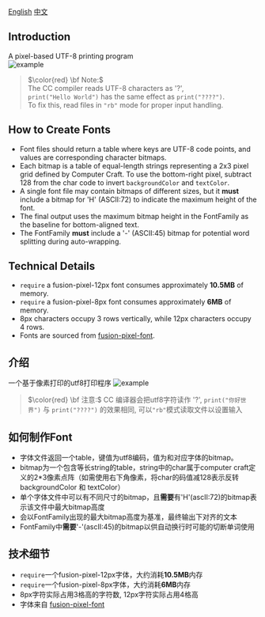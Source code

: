 <a href=#en>English</a> <a href=#zh>中文</a>

<div id="en"></div>

## Introduction

A pixel-based UTF-8 printing program  
![example](.imgs/image1.png)

> $\color{red} \bf Note:$  
> The CC compiler reads UTF-8 characters as '?',  
> `print("Hello World")` has the same effect as `print("????")`.  
> To fix this, read files in `"rb"` mode for proper input handling.

## How to Create Fonts
- Font files should return a table where keys are UTF-8 code points, and values are corresponding character bitmaps.
- Each bitmap is a table of equal-length strings representing a 2x3 pixel grid defined by Computer Craft. To use the bottom-right pixel, subtract 128 from the char code to invert `backgroundColor` and `textColor`.
- A single font file may contain bitmaps of different sizes, but it **must** include a bitmap for 'H' (ASCII:72) to indicate the maximum height of the font.
- The final output uses the maximum bitmap height in the FontFamily as the baseline for bottom-aligned text.
- The FontFamily **must** include a '-' (ASCII:45) bitmap for potential word splitting during auto-wrapping.

## Technical Details

- `require` a fusion-pixel-12px font consumes approximately **10.5MB** of memory.
- `require` a fusion-pixel-8px font consumes approximately **6MB** of memory.
- 8px characters occupy 3 rows vertically, while 12px characters occupy 4 rows.
- Fonts are sourced from <a href="https://github.com/TakWolf/fusion-pixel-font/releases">fusion-pixel-font</a>.

<div id="zh"></div>

## 介绍

一个基于像素打印的utf8打印程序
![example](.imgs/image1.png)

> $\color{red} \bf 注意:$ 
> CC 编译器会把utf8字符读作 '?', 
> `print("你好世界")` 与 `print("????")` 的效果相同, 可以`"rb"`模式读取文件以设置输入


## 如何制作Font
- 字体文件返回一个table，键值为utf8编码，值为和对应字体的bitmap。
- bitmap为一个包含等长string的table，string中的char属于computer craft定义的2*3像素点阵（如需使用右下角像素，将char的码值减128表示反转backgroundColor 和 textColor）
- 单个字体文件中可以有不同尺寸的bitmap，且**需要**有'H'(ascII:72)的bitmap表示该文件中最大bitmap高度
- 会以FontFamily出现的最大bitmap高度为基准，最终输出下对齐的文本
- FontFamily中**需要**'-'(ascII:45)的bitmap以供自动换行时可能的切断单词使用

## 技术细节

- `require`一个fusion-pixel-12px字体，大约消耗**10.5MB**内存 
- `require`一个fusion-pixel-8px字体，大约消耗**6MB**内存
- 8px字符实际占用3格高的字符数, 12px字符实际占用4格高
- 字体来自 <a href="https://github.com/TakWolf/fusion-pixel-font/releases"> fusion-pixel-font </a>